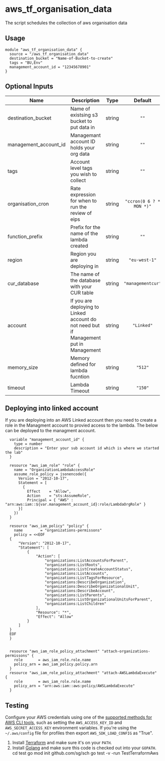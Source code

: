 # aws_tf_organisation_data

The script schedules the collection of aws organisation data



## Usage

```
module "aws_tf_organisation_data" {
  source = "/aws_tf_organisation_data"
  destination_bucket = "Name-of-Bucket-to-create"
  tags = "BU,Env"
  management_account_id = "12345678901"
}
```

## Optional Inputs

| Name | Description | Type | Default | Required |
|------|-------------|:----:|:-----:|:-----:|
| destination\_bucket | Name of existsing s3 bucket to put data in | string | `""` | yes |
| management\_account\_id | Managemant account ID holds your org data | string | `""` | yes |
| tags | Account level tags you wish to collect | string | `""` | yes |
| organisation\_cron | Rate expression for when to run the review of eips| string | `"ccron(0 6 ? * MON *)"` | no 
| function\_prefix | Prefix for the name of the lambda created | string | `""` | no |
| region | Region you are deploying in| string | `"eu-west-1"` | no |
| cur_database | The name of the database with your CUR table| string | `"managementcur"` | no |
| account | If you are deploying to Linked account do not need but if Management put in Management| string | `"Linked"` | no |
| memory\_size | Memory defined for lambda fucntion| string | `"512"` | no |
| timeout | Lambda Timeout| string | `"150"` | no |



## Deploying into linked account
If you are deploying into an AWS Linked account then you need to create a role in the Managment account to provied access to the lambda. The below can be deployed to the managment account.


```
  variable "management_account_id" {
    type = number
    description = "Enter your sub account id which is where we started the lab"
  }

  resource "aws_iam_role" "role" {
    name = "OrganizationLambdaAccessRole"
    assume_role_policy = jsonencode({
      Version = "2012-10-17",
      Statement = [
        {
          Effect    = "Allow",
          Action    = "sts:AssumeRole",
          Principal = { "AWS" : "arn:aws:iam::${var.management_account_id}:role/LambdaOrgRole" }
      }]
    })
  }

  resource "aws_iam_policy" "policy" {
    name        = "organizations-permissons"
    policy = <<EOF
  {
      "Version": "2012-10-17",
      "Statement": [
          {
              "Action": [
                  "organizations:ListAccountsForParent",
                  "organizations:ListRoots",
                  "organizations:ListCreateAccountStatus",
                  "organizations:ListAccounts",
                  "organizations:ListTagsForResource",
                  "organizations:DescribeOrganization",
                  "organizations:DescribeOrganizationalUnit",
                  "organizations:DescribeAccount",
                  "organizations:ListParents",
                  "organizations:ListOrganizationalUnitsForParent",
                  "organizations:ListChildren"
              ],
              "Resource": "*",
              "Effect": "Allow"
          }
      ]
  }
  EOF
  }


  resource "aws_iam_role_policy_attachment" "attach-organizations-permissons" {
    role       = aws_iam_role.role.name
    policy_arn = aws_iam_policy.policy.arn
  }
  resource "aws_iam_role_policy_attachment" "attach-AWSLambdaExecute" {
    role       = aws_iam_role.role.name
    policy_arn = "arn:aws:iam::aws:policy/AWSLambdaExecute"
  }
```


## Testing 

Configure your AWS credentials using one of the [supported methods for AWS CLI
   tools](https://docs.aws.amazon.com/cli/latest/userguide/cli-chap-getting-started.html), such as setting the
   `AWS_ACCESS_KEY_ID` and `AWS_SECRET_ACCESS_KEY` environment variables. If you're using the `~/.aws/config` file for profiles then export `AWS_SDK_LOAD_CONFIG` as "True".
1. Install [Terraform](https://www.terraform.io/) and make sure it's on your `PATH`.
1. Install [Golang](https://golang.org/) and make sure this code is checked out into your `GOPATH`.
cd test
go mod init github.com/sg/sch
go test -v -run TestTerraformAws